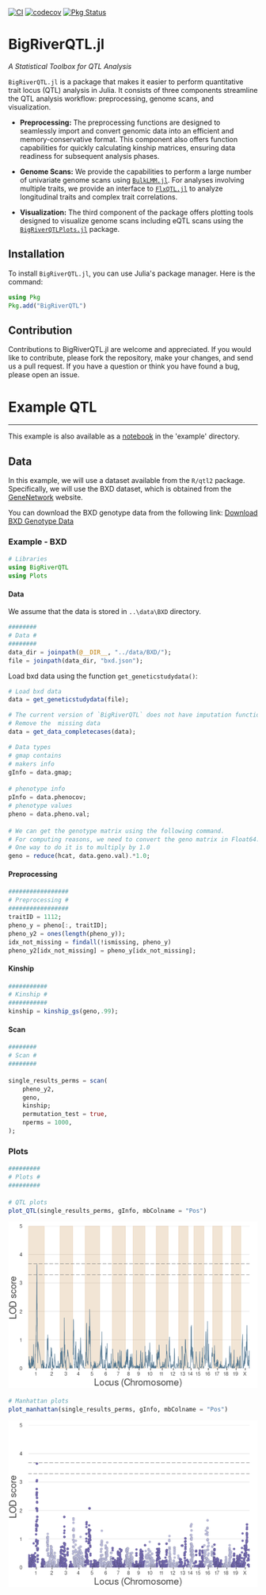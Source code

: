 [![CI](https://github.com/senresearch/BigRiverQTL.jl/actions/workflows/ci.yml/badge.svg?branch=main)](https://github.com/senresearch/BigRiverQTL.jl/actions/workflows/ci.yml)
[![codecov](https://codecov.io/gh/senresearch/BigRiverQTL.jl/branch/main/graph/badge.svg?token=uHM6utUQoi)](https://codecov.io/gh/senresearch/BigRiverQTL.jl)
[![Pkg Status](https://www.repostatus.org/badges/latest/active.svg)](https://www.repostatus.org/#active)


# BigRiverQTL.jl

*A Statistical Toolbox for QTL Analysis*

`BigRiverQTL.jl` is a package that makes it easier to perform
quantitative trait locus (QTL) analysis in Julia.  It consists of
three components streamline the QTL analysis workflow:
preprocessing, genome scans, and visualization.

- **Preprocessing:** The preprocessing functions are designed to
  seamlessly import and convert genomic data into an efficient and
  memory-conservative format. This component also offers function
  capabilities for quickly calculating kinship matrices, ensuring data
  readiness for subsequent analysis phases.

- **Genome Scans:** We provide the capabilities to perform a large
  number of univariate genome scans using
  [`BulkLMM.jl`](https://github.com/senresearch/BulkLMM.jl). For
  analyses involving multiple traits, we provide an interface to
  [`FlxQTL.jl`](https://github.com/senresearch/FlxQTL.jl) to analyze
  longitudinal traits and complex trait correlations.

- **Visualization:** The third component of the package offers
  plotting tools designed to visualize genome scans including eQTL
  scans using the
  [`BigRiverQTLPlots.jl`](https://github.com/senresearch/BigRiverQTLPlots.jl)
  package.

## Installation

To install `BigRiverQTL.jl`, you can use Julia's package manager. Here
is the command:

```julia
using Pkg
Pkg.add("BigRiverQTL")
```



## Contribution

Contributions to BigRiverQTL.jl are welcome and appreciated. If you
would like to contribute, please fork the repository, make your
changes, and send us a pull request.  If you have a question or think
you have found a bug, please open an issue.


# Example QTL
___

This example is also available as a
[notebook](example/example_qtl.ipynb) in the 'example' directory.

## Data

In this example, we will use a dataset available from the `R/qtl2`
package. Specifically, we will use the BXD dataset, which is obtained
from the [GeneNetwork](https://genenetwork.org/) website.

You can download the BXD genotype data from the following link:
[Download BXD Genotype
Data](https://raw.githubusercontent.com/rqtl/qtl2data/master/BXD/bxd.zip)


### Example - BXD 


```julia
# Libraries
using BigRiverQTL
using Plots
```

#### Data

We assume that the data is stored in `..\data\BXD` directory.


```julia
########
# Data #
########
data_dir = joinpath(@__DIR__, "../data/BXD/");
file = joinpath(data_dir, "bxd.json");
```

Load bxd data using the function `get_geneticstudydata()`: 


```julia
# Load bxd data
data = get_geneticstudydata(file);
```

```julia
# The current version of `BigRiverQTL` does not have imputation functions.
# Remove the  missing data
data = get_data_completecases(data);
```

```julia
# Data types
# gmap contains 
# makers info 
gInfo = data.gmap;

# phenotype info 
pInfo = data.phenocov;
# phenotype values 
pheno = data.pheno.val;

# We can get the genotype matrix using the following command.
# For computing reasons, we need to convert the geno matrix in Float64.
# One way to do it is to multiply by 1.0
geno = reduce(hcat, data.geno.val).*1.0;
```

#### Preprocessing


```julia
#################
# Preprocessing #
#################
traitID = 1112;
pheno_y = pheno[:, traitID];
pheno_y2 = ones(length(pheno_y));
idx_not_missing = findall(!ismissing, pheno_y)
pheno_y2[idx_not_missing] = pheno_y[idx_not_missing];
```

#### Kinship


```julia
###########
# Kinship #
###########
kinship = kinship_gs(geno,.99);
```

#### Scan


```julia
########
# Scan #
########

single_results_perms = scan(
	pheno_y2,
	geno,
	kinship;
	permutation_test = true,
	nperms = 1000,
);
```

### Plots


```julia
#########
# Plots #
#########

# QTL plots
plot_QTL(single_results_perms, gInfo, mbColname = "Pos")

```
![image](images/QTL_thrs_example.png)

```julia
# Manhattan plots
plot_manhattan(single_results_perms, gInfo, mbColname = "Pos")
```
![image](images/manhattan_thrs_example.png)
